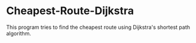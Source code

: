# Cheapest-Route-Dijkstra
This program tries to find the cheapest route using Dijkstra's shortest path algorithm.
